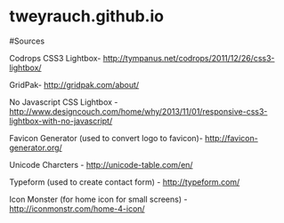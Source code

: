tweyrauch.github.io
===================
#Sources

Codrops CSS3 Lightbox- http://tympanus.net/codrops/2011/12/26/css3-lightbox/

GridPak- http://gridpak.com/about/

No Javascript CSS Lightbox - http://www.designcouch.com/home/why/2013/11/01/responsive-css3-lightbox-with-no-javascript/

Favicon Generator (used to convert logo to favicon)- http://favicon-generator.org/

Unicode Charcters - http://unicode-table.com/en/ 

Typeform (used to create contact form) - http://typeform.com/ 

Icon Monster (for home icon for small screens) - http://iconmonstr.com/home-4-icon/

